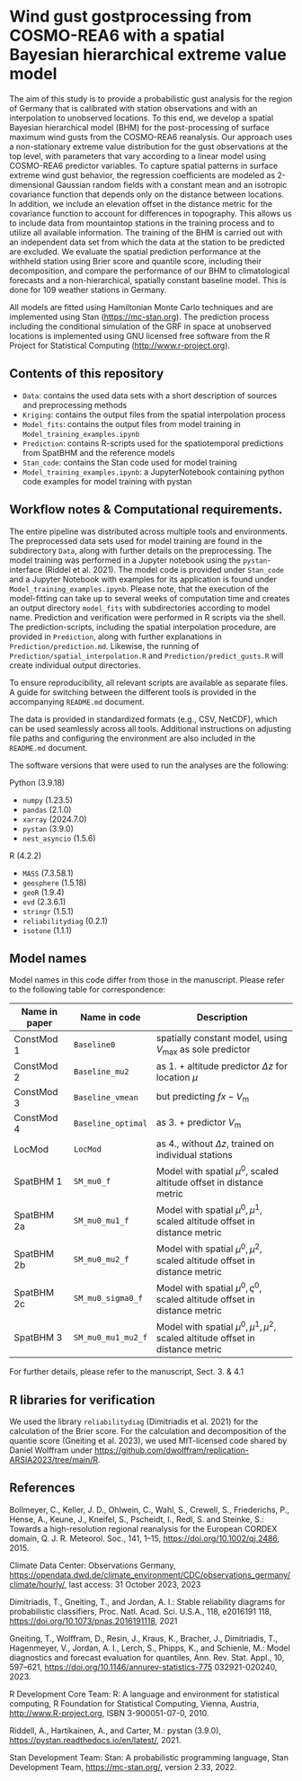 # Wind gust gostprocessing from COSMO-REA6 with a spatial Bayesian hierarchical extreme value model

The aim of this study is to provide a probabilistic gust analysis for the region of Germany that is calibrated with
station observations and with an interpolation to unobserved locations. To this end, we develop a spatial Bayesian hierarchical
model (BHM) for the post-processing of surface maximum wind gusts from the COSMO-REA6 reanalysis. Our approach uses
a non-stationary extreme value distribution for the gust observations at the top level, with parameters that vary according to a
linear model using COSMO-REA6 predictor variables. To capture spatial patterns in surface extreme wind gust behavior, the
regression coefficients are modeled as 2-dimensional Gaussian random fields with a constant mean and an isotropic covariance
function that depends only on the distance between locations. In addition, we include an elevation offset in the distance metric
for the covariance function to account for differences in topography. This allows us to include data from mountaintop stations
in the training process and to utilize all available information. The training of the BHM is carried out with an independent
data set from which the data at the station to be predicted are excluded. We evaluate the spatial prediction performance at the
withheld station using Brier score and quantile score, including their decomposition, and compare the performance of our BHM
to climatological forecasts and a non-hierarchical, spatially constant baseline model. This is done for 109 weather stations in
Germany.

All models are fitted using Hamiltonian Monte Carlo techniques and are implemented using Stan (https://mc-stan.org). The prediction process including the conditional simulation of the GRF in space at unobserved locations is implemented using GNU licensed free software from the R Project for Statistical Computing (http://www.r-project.org).

## Contents of this repository

- `Data`: contains the used data sets with a short description of sources and preprocessing methods
- `Kriging`: contains the output files from the spatial interpolation process
- `Model_fits`: contains the output files from model training in `Model_training_examples.ipynb`
- `Prediction`: contains R-scripts used for the spatiotemporal predictions from SpatBHM and the reference models
- `Stan_code`: contains the Stan code used for model training
- `Model_training_examples.ipynb`: a JupyterNotebook containing python code examples for model training with pystan

## Workflow notes & Computational requirements.

The entire pipeline was distributed across multiple tools and environments. The preprocessed data sets used for model training are found in the subdirectory `Data`, along with further details on the preprocessing. The model training was performed in a Jupyter notebook using the `pystan`-interface (Riddel et al. 2021). The model code is provided under `Stan_code` and a Jupyter Notebook with examples for its application is found under `Model_training_examples.ipynb`. Please note, that the execution of the model-fitting can take up to several weeks of computation time and creates an output directory `model_fits` with subdirectories according to model name. Prediction and verification were performed in R scripts via the shell. The prediction-scripts, including the spatial interpolation procedure, are provided in `Prediction`, along with further explanations in `Prediction/prediction.md`. Likewise, the running of `Prediction/spatial_interpolation.R` and `Prediction/predict_gusts.R` will create individual output directories.

To ensure reproducibility, all relevant scripts are available as separate files. A guide for switching between the different tools is provided in the accompanying `README.md` document.

The data is provided in standardized formats (e.g., CSV, NetCDF), which can be used seamlessly across all tools. Additional instructions on adjusting file paths and configuring the environment are also included in the `README.md` document.

The software versions that were used to run the analyses are the following:

Python (3.9.18)
- `numpy` (1.23.5)
- `pandas` (2.1.0)
- `xarray` (2024.7.0)
- `pystan` (3.9.0)
- `nest_asyncio` (1.5.6)

R (4.2.2)
- `MASS` (7.3.58.1)
- `geosphere` (1.5.18)
- `geoR` (1.9.4)
- `evd` (2.3.6.1)
- `stringr` (1.5.1)
- `reliabilitydiag` (0.2.1)
- `isotone` (1.1.1)

## Model names

Model names in this code differ from those in the manuscript. Please refer to the following table for correspondence:

| Name in paper     | Name in code          | Description                           |
|-------------------|-----------------------|---------------------------------------|
| ConstMod 1        | `Baseline0`           | spatially constant model, using $V_\text{max}$ as sole predictor |
| ConstMod 2        | `Baseline_mu2`        | as 1. + altitude predictor $\Delta z$ for location $\mu$ |
| ConstMod 3        | `Baseline_vmean`      | but predicting $fx-V_\text{m}$        |
| ConstMod 4        | `Baseline_optimal`    | as 3. + predictor $V_\text{m}$        |
| LocMod            | `LocMod`              | as 4., without $\Delta z$, trained on individual stations |
| SpatBHM 1         | `SM_mu0_f`            | Model with spatial $\mu^0$, scaled altitude offset in distance metric |
| SpatBHM 2a        | `SM_mu0_mu1_f`        | Model with spatial $\mu^0, \mu^1$, scaled altitude offset in distance metric |
| SpatBHM 2b        | `SM_mu0_mu2_f`        | Model with spatial $\mu^0,\mu^2$, scaled altitude offset in distance metric |
| SpatBHM 2c        | `SM_mu0_sigma0_f`     | Model with spatial $\mu^0, \varsigma^0$, scaled altitude offset in distance metric |
| SpatBHM 3         | `SM_mu0_mu1_mu2_f`    | Model with spatial $\mu^0,\mu^1,\mu^2$, scaled altitude offset in distance metric |

For further details, please refer to the manuscript, Sect. 3. & 4.1

## R libraries for verification

We used the library `reliabilitydiag` (Dimitriadis et al. 2021) for the calculation of the Brier score. For the calculation and decomposition of the quantie score (Gneiting et al. 2023), we used MIT-licensed code shared by Daniel Wolffram under https://github.com/dwolffram/replication-ARSIA2023/tree/main/R.

## References
  
  Bollmeyer, C., Keller, J. D., Ohlwein, C., Wahl, S., Crewell, S., Friederichs, P., Hense, A., Keune, J., Kneifel, S., Pscheidt, I., Redl, S. and Steinke, S.: Towards a high-resolution regional reanalysis for the European CORDEX domain, Q. J. R. Meteorol. Soc., 141, 1–15, https://doi.org/10.1002/qj.2486, 2015.

  Climate Data Center: Observations Germany, https://opendata.dwd.de/climate_environment/CDC/observations_germany/climate/hourly/,
last access: 31 October 2023, 2023

  Dimitriadis, T., Gneiting, T., and Jordan, A. I.: Stable reliability diagrams for probabilistic classifiers, Proc. Natl. Acad. Sci. U.S.A., 118,
e2016191 118, https://doi.org/10.1073/pnas.2016191118, 2021

  Gneiting, T., Wolffram, D., Resin, J., Kraus, K., Bracher, J., Dimitriadis, T., Hagenmeyer, V., Jordan, A. I., Lerch, S., Phipps, K., and Schienle,
M.: Model diagnostics and forecast evaluation for quantiles, Ann. Rev. Stat. Appl., 10, 597–621, https://doi.org/10.1146/annurev-statistics-775
032921-020240, 2023.
  
  R Development Core Team: R: A language and environment for statistical computing, R Foundation for Statistical Computing, Vienna,
Austria, http://www.R-project.org, ISBN 3-900051-07-0, 2010.
  
  Riddell, A., Hartikainen, A., and Carter, M.: pystan (3.9.0), https://pystan.readthedocs.io/en/latest/, 2021.

  Stan Development Team: Stan: A probabilistic programming language, Stan Development Team, https://mc-stan.org/, version 2.33, 2022.
